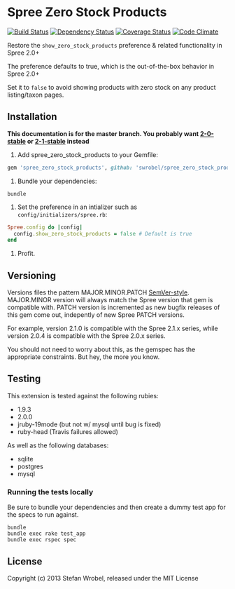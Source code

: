 Spree Zero Stock Products
======================
[![Build Status](https://travis-ci.org/swrobel/spree_zero_stock_products.png?branch=2-0-stable)](https://travis-ci.org/swrobel/spree_zero_stock_products) [![Dependency Status](https://gemnasium.com/swrobel/spree_zero_stock_products.png)](https://gemnasium.com/swrobel/spree_zero_stock_products) [![Coverage Status](https://coveralls.io/repos/swrobel/spree_zero_stock_products/badge.png)](https://coveralls.io/r/swrobel/spree_zero_stock_products) [![Code Climate](https://codeclimate.com/github/swrobel/spree_zero_stock_products.png)](https://codeclimate.com/github/swrobel/spree_zero_stock_products)

Restore the `show_zero_stock_products` preference & related functionality in Spree 2.0+

The preference defaults to true, which is the out-of-the-box behavior in Spree 2.0+

Set it to `false` to avoid showing products with zero stock on any product listing/taxon pages.

Installation
------------
**This documentation is for the master branch. You probably want [2-0-stable](https://github.com/swrobel/spree_zero_stock_products/tree/2-0-stable) or [2-1-stable](https://github.com/swrobel/spree_zero_stock_products/tree/2-1-stable) instead**

1. Add spree_zero_stock_products to your Gemfile:

  ```ruby
  gem 'spree_zero_stock_products', github: 'swrobel/spree_zero_stock_products'
  ```

1. Bundle your dependencies:

  ```shell
  bundle
  ```

1. Set the preference in an intializer such as `config/initializers/spree.rb`:

  ```ruby
  Spree.config do |config|
    config.show_zero_stock_products = false # Default is true
  end
  ```

1. Profit.

Versioning
----------
Versions files the pattern MAJOR.MINOR.PATCH [SemVer-style](http://semver.org/). MAJOR.MINOR version will always match the Spree version that gem is compatible with. PATCH version is incremented as new bugfix releases of this gem come out, indepently of new Spree PATCH versions.

For example, version 2.1.0 is compatible with the Spree 2.1.x series, while version 2.0.4 is compatible with the Spree 2.0.x series.

You should not need to worry about this, as the gemspec has the appropriate constraints. But hey, the more you know.

Testing
-------
This extension is tested against the following rubies:

* 1.9.3
* 2.0.0
* jruby-19mode (but not w/ mysql until bug is fixed)
* ruby-head (Travis failures allowed)

As well as the following databases:

* sqlite
* postgres
* mysql

### Running the tests locally

Be sure to bundle your dependencies and then create a dummy test app for the specs to run against.

```shell
bundle
bundle exec rake test_app
bundle exec rspec spec
```

License
-------

Copyright (c) 2013 Stefan Wrobel, released under the MIT License
